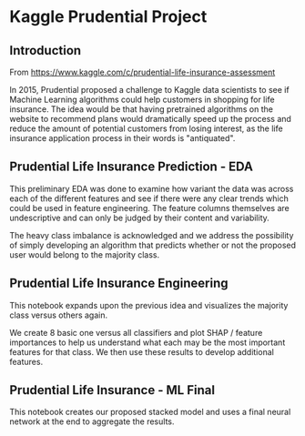 # Kaggle Prudential Project

## Introduction

From https://www.kaggle.com/c/prudential-life-insurance-assessment

In 2015, Prudential proposed a challenge to Kaggle data scientists to see if Machine Learning algorithms could help customers in shopping for life insurance. The idea would be that having pretrained algorithms on the website to recommend plans would dramatically speed up the process and reduce the amount of potential customers from losing interest, as the life insurance application process in their words is "antiquated".

## Prudential Life Insurance Prediction - EDA 

This preliminary EDA was done to examine how variant the data was across each of the different features and see if there were any clear trends which could be used in feature engineering. The feature columns themselves are undescriptive and can only be judged by their content and variability. 

The heavy class imbalance is acknowledged and we address the possibility of simply developing an algorithm that predicts whether or not the proposed user would belong to the majority class.

## Prudential Life Insurance Engineering

This notebook expands upon the previous idea and visualizes the majority class versus others again. 

We create 8 basic one versus all classifiers and plot SHAP / feature importances to help us understand what each may be the most important features for that class. We then use these results to develop additional features.

## Prudential Life Insurance - ML Final 

This notebook creates our proposed stacked model and uses a final neural network at the end to aggregate the results.

